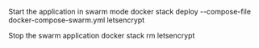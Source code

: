 Start the application in swarm mode
docker stack deploy --compose-file docker-compose-swarm.yml letsencrypt

Stop the swarm application
docker stack rm letsencrypt

